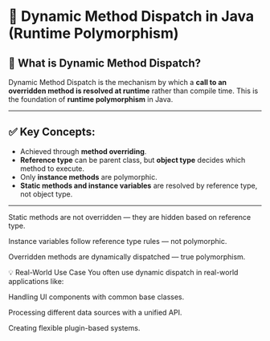 # 🔄 Dynamic Method Dispatch in Java (Runtime Polymorphism)

## 📌 What is Dynamic Method Dispatch?
Dynamic Method Dispatch is the mechanism by which a **call to an overridden method is resolved at runtime** rather than compile time. This is the foundation of **runtime polymorphism** in Java.

---

## ✅ Key Concepts:
- Achieved through **method overriding**.
- **Reference type** can be parent class, but **object type** decides which method to execute.
- Only **instance methods** are polymorphic.
- **Static methods and instance variables** are resolved by reference type, not object type.

---

Static methods are not overridden — they are hidden based on reference type.

Instance variables follow reference type rules — not polymorphic.

Overridden methods are dynamically dispatched — true polymorphism.

💡 Real-World Use Case
You often use dynamic dispatch in real-world applications like:

Handling UI components with common base classes.

Processing different data sources with a unified API.

Creating flexible plugin-based systems.

